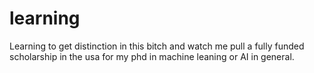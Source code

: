 # learning

Learning to get distinction in this bitch and watch me pull a fully funded scholarship in the usa for my phd in machine leaning or AI in general.
